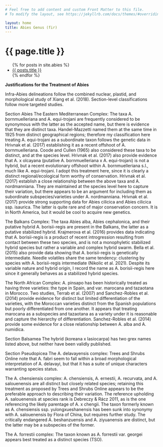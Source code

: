 ```yaml
---
# Feel free to add content and custom Front Matter to this file.
# To modify the layout, see https://jekyllrb.com/docs/themes/#overriding-theme-defaults

layout: home
title: Abies Genus (fir)
---
```


<h1>{{ page.title }}</h1>
<!--For loop to display the contents of the _writers directory-->
<ul>
{% for posts in site.abies %}

  <li><a href="{{ posts.url}}">{{ posts.title }}</a></li>
{% endfor %}
</ul>

**Justifications for the Treatment of Abies**

Infra-Abies delineations follow the combined nuclear, plastid, and morphological study of Xiang et al. (2018). Section-level classifications follow more targeted studies.

Section Abies
The Eastern Mediterranean Complex:
The taxa A. bornmuelleriana and A. equi-trojani are frequently considered to be synonymous with the latter as the accepted name, but there is evidence that they are distinct taxa. Handel-Mazzetti named them at the same time in 1925 from distinct geographical regions; therefore my classification here treating A. equi-trojani as a subordinate taxon follows the genetic data in Hrivnak et al. (2017) establishing it as a recent offshoot of A. bornmuelleriana. Coode and Cullen (1965) also considered these taxa to be distinct, and at the species level.
Hrivnak et al. (2017) also provide evidence that A. x olcayana (putative A. bornmuelleriana x A. equi-trojani) is not a hybrid, but a recent evolutionary offshoot within A. bornmuelleriana s.l., much like A. equi-trojani. I adopt this treatment here, since it is clearly a distinct regional/ecological form worthy of conservation.
Hrivnak et al. (2017) establish a close relationship between the above taxa and A. nordmanniana. They are maintained at the species level here to capture their variation, but there appears to be an argument for including them as subordinate subspecies/varieties under A. nordmanniana.
Hrivnak et al. (2017) provide strong supporting data for Abies cilicica and Abies cilicica ssp. isaurica. The latter is quite rare and of major conservation concern. It is in North America, but it would be cool to acquire new genetics.

The Balkans Complex:
The taxa Abies alba, Abies cephalonica, and their putative hybrid A. borisii-regis are present in the Balkans, the latter as a putative stabilized hybrid. Krajmerova et al. (2016) provides data indicating that A. borisii-regis is a product of recent introgression resulting from contact between these two species, and is not a monophyletic stabilized hybrid species but rather a variable and complex hybrid swarm. Bella et al. (2015) also provide data showing that A. borisii-regis is genetically intermediate. Needle volatiles share the same tendency: clustering by species with A. borisii-regis intermediate (Nikolic et al. 2021). Despite its variable nature and hybrid origin, I record the name as A. borisii-regis here since it generally behaves as a stabilized hybrid species.

The North African Complex:
A. pinsapo has been historically treated as having three varieties: the type in Spain, and var. marocana and tazaotana in Morocco. Two studies, Terrab et al. (2007) and Sanchez-Robles et al. (2014) provide evidence for distinct but limited differentiation of the varieties, with the Moroccan varieties distinct from the Spanish populations but poorly differentiated from one another. It appears that treating marocana as a subspecies and tazaotana as a variety under it is reasonable and capture the hierarchy of differentiation.
Sanchez-Robles et al. (2014) provide some evidence for a close relationship between A. alba and A. numidica.

Section Balsamea
The hybrid (koreana x lasiocarpa) has two grex names listed above, but neither have been validly published.

Section Pseudopicea
The A. delavayensis complex:
Trees and Shrubs Online note that A. fabri seem to fall within a broad morphological interpretation of A. delavayi, but that it has a suite of unique characters warranting species status.

The A. chensiensis complex:
A. chensiensis, A. ernestii, A. recurvata, and A. salouenensis are all distinct but closely related species; retaining this treatment as proposed by Trees and Shrubs Online appears to be the preferable approach to describing their variation. The reference upholding A. salouenensis at species rank is Debreczy & Rácz 2011, as is the one referencing the likely parentage of A. x chengii.
The taxon formerly known as A. chensiensis ssp. yulongxueshanensis has been sunk into synonymy with A. salouenensis by Flora of China, but requires further study.
The critically endangered A. beshanzuensis and A. ziyuanensis are distinct, but the latter may be a subspecies of the former.

The A. forrestii complex:
The taxon known as A. forrestii var. georgei appears best treated as a distinct species (TSO).
